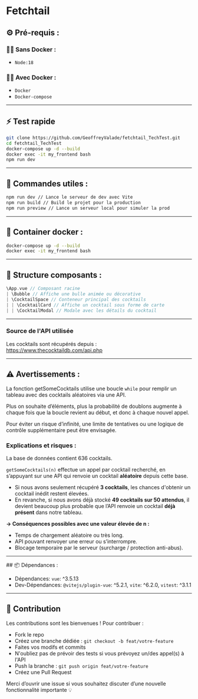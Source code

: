 # Fetchtail

## ⚙️ Pré-requis :

### 🐳❌ Sans Docker :

- `Node:18`

### 🐳💙 Avec Docker :

- `Docker`
- `Docker-compose`

---

## ⚡ Test rapide

```bash
git clone https://github.com/GeoffreyValade/fetchtail_TechTest.git
cd fetchtail_TechTest
docker-compose up -d --build
docker exec -it my_frontend bash
npm run dev
```

---

## 🚀 Commandes utiles :

```bash
npm run dev // Lance le serveur de dev avec Vite
npm run build // Build le projet pour la production
npm run preview // Lance un serveur local pour simuler la prod
```

---

## 🐳 Container docker :

```bash
docker-compose up -d --build
docker exec -it my_frontend bash
```

---

## 🧱 Structure composants :

```cpp
\App.vue // Composant racine
| \Bubble // Affiche une bulle animée ou décorative
| \CocktailSpace // Conteneur principal des cocktails
| | \CocktailCard // Affiche un cocktail sous forme de carte
| | \CocktailModal // Modale avec les détails du cocktail
```

---

### Source de l'API utilisée

Les cocktails sont récupérés depuis :  
https://www.thecocktaildb.com/api.php

---

## ⚠️ Avertissements :

La fonction getSomeCocktails utilise une boucle `while` pour remplir un tableau avec des cocktails aléatoires via une API.

Plus on souhaite d’éléments, plus la probabilité de doublons augmente à chaque fois que la boucle revient au début, et donc à chaque nouvel appel.

Pour éviter un risque d’infinité, une limite de tentatives ou une logique de contrôle supplémentaire peut être envisagée.

### Explications et risques :

La base de données contient 636 cocktails.

`getSomeCocktails(n)` effectue un appel par cocktail recherché, en s’appuyant sur une API qui renvoie un cocktail **aléatoire** depuis cette base.

- Si nous avons seulement récupéré **3 cocktails**, les chances d'obtenir un cocktail inédit restent élevées.
- En revanche, si nous avons déjà stocké **49 cocktails sur 50 attendus**, il devient beaucoup plus probable que l’API renvoie un cocktail **déjà présent** dans notre tableau.

**→ Conséquences possibles avec une valeur élevée de n :**

- Temps de chargement aléatoire ou très long.
- API pouvant renvoyer une erreur ou s’interrompre.
- Blocage temporaire par le serveur (surcharge / protection anti-abus).

---

## 📦 Dépendances :

- Dépendances:
  `vue`: ^3.5.13
- Dev-Dépendances:
  `@vitejs/plugin-vue`: ^5.2.1,
  `vite`: ^6.2.0,
  `vitest`: ^3.1.1

---

## 🤝 Contribution

Les contributions sont les bienvenues ! Pour contribuer :

- Fork le repo
- Créez une branche dédiée : `git checkout -b feat/votre-feature`
- Faites vos modifs et commits
- N'oubliez pas de prévoir des tests si vous prévoyez un/des appel(s) à l'API
- Push la branche : `git push origin feat/votre-feature`
- Créez une Pull Request

Merci d’ouvrir une issue si vous souhaitez discuter d’une nouvelle fonctionnalité importante 💡
